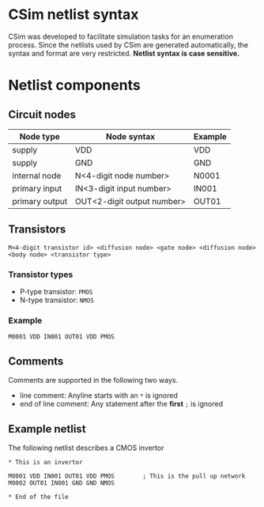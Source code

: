 # CSim netlist syntax
CSim was developed to facilitate simulation tasks for an enumeration process. Since the netlists used by CSim are generated automatically, the syntax and format are very restricted.
**Netlist syntax is case sensitive.**

# Netlist components
## Circuit nodes
Node type | Node syntax | Example
--- | --- | ---
supply | VDD | VDD
supply | GND | GND
internal node | N\<4-digit node number> | N0001
primary input | IN\<3-digit input number> | IN001
primary output | OUT\<2-digit output number> | OUT01

## Transistors
```
M<4-digit transistor id> <diffusion node> <gate node> <diffusion node> <body node> <transistor type>
```
### Transistor types

- P-type transistor: `PMOS`
- N-type transistor: `NMOS`

### Example
```
M0001 VDD IN001 OUT01 VDD PMOS
```
## Comments
Comments are supported in the following two ways.

- line comment: Anyline starts with an `*` is ignored
- end of line comment: Any statement after the **first** `;` is ignored

## Example netlist

The following netlist describes a CMOS invertor

```spice
* This is an invertor

M0001 VDD IN001 OUT01 VDD PMOS		  ; This is the pull up network
M0002 OUT01 IN001 GND GND NMOS

* End of the file
```